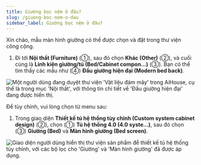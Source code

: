 ```yaml
---
title: Giường bọc nệm ở đâu?
slug: /giuong-boc-nem-o-dau
sidebar_label: Giường bọc nệm ở đâu?
---
```


Xin chào, mẫu màn hình giường có thể được chọn và đặt trong thư viện công cộng.

1. Đi tới **Nội thất (Furniture)** (①), sau đó chọn **Khác (Other)** (②), và cuối cùng là **Linh kiện giường/tủ (Bed/Cabinet compon...)** (③). Bạn có thể tìm thấy các mẫu như (④) **Đầu giường hiện đại (Modern bed back)**.

![Một người dùng đang duyệt thư viện 'Vật liệu đám mây' trong AiHouse, cụ thể là trong mục 'Nội thất', với thông tin chi tiết về 'Đầu giường hiện đại' đang được hiển thị.](https://storage.googleapis.com/jegavn_kb/images/8d85ac5d-9669-4d86-a5f9-488b6e244138.png)

Để tùy chỉnh, vui lòng chọn từ menu sau:

1. Trong giao diện **Thiết kế tủ hệ thống tùy chỉnh (Custom system cabinet design)** (②), chọn (①) **Tủ hệ thống 4.0 (4.0 syste...)**, sau đó chọn (③) **Giường (Bed)** và **Màn hình giường (Bed screen)**.

![Giao diện người dùng hiển thị thư viện sản phẩm để thiết kế tủ hệ thống tùy chỉnh, với các bộ lọc cho 'Giường' và 'Màn hình giường' đã được áp dụng.](https://storage.googleapis.com/jegavn_kb/images/aca18e0e-4115-4738-9955-e6ead421647c.png)